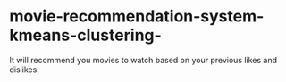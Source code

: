 # movie-recommendation-system-kmeans-clustering-
It will recommend you movies to watch based on your previous likes and dislikes. 
